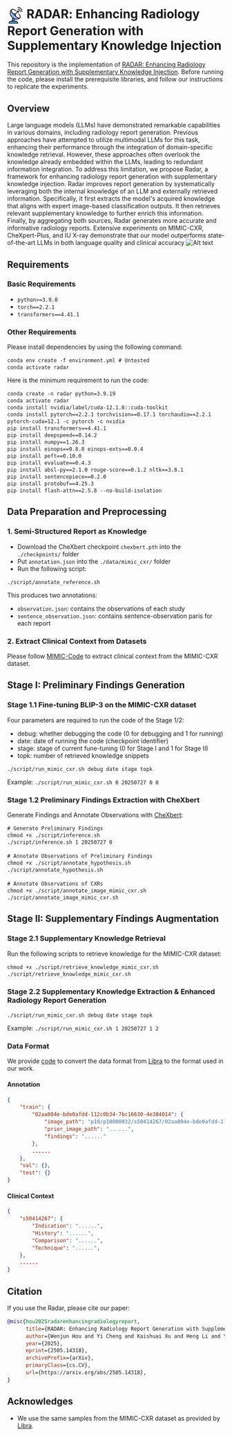 # <img src="figure/radar.png?raw=true" alt="Alt" height="38" style="vertical-align:middle;"> <span style="font-variant:small-caps;">RADAR</span>: Enhancing Radiology Report Generation with Supplementary Knowledge Injection

This repository is the implementation of [RADAR: Enhancing Radiology Report Generation with Supplementary Knowledge Injection](https://arxiv.org/abs/2505.14318). Before running the code, please install the prerequisite libraries, and follow our instructions to replicate the experiments.

## Overview

Large language models (LLMs) have demonstrated remarkable capabilities in various domains, including radiology report generation. Previous approaches have attempted to utilize multimodal LLMs for this task, enhancing their performance through the integration of domain-specific knowledge retrieval. However, these approaches often overlook the knowledge already embedded within the LLMs, leading to redundant information integration. To address this limitation, we propose Radar, a framework for enhancing radiology report generation with supplementary knowledge injection. Radar improves report generation by systematically leveraging both the internal knowledge of an LLM and externally retrieved information. Specifically, it first extracts the model's acquired knowledge that aligns with expert image-based classification outputs. It then retrieves relevant supplementary knowledge to further enrich this information. Finally, by aggregating both sources, Radar generates more accurate and informative radiology reports. Extensive experiments on MIMIC-CXR, CheXpert-Plus, and IU X-ray demonstrate that our model outperforms state-of-the-art LLMs in both language quality and clinical accuracy
![Alt text](figure/framework.png?raw=true "Title")

## Requirements

### Basic Requirements

- `python>=3.9.0`
- `torch==2.2.1`
- `transformers==4.41.1`

### Other Requirements

Please install dependencies by using the following command:

```
conda env create -f environment.yml # Untested
conda activate radar
```

Here is the minimum requirement to run the code:

```
conda create -n radar python=3.9.19
conda activate radar
conda install nvidia/label/cuda-12.1.0::cuda-toolkit
conda install pytorch==2.2.1 torchvision==0.17.1 torchaudio==2.2.1 pytorch-cuda=12.1 -c pytorch -c nvidia
pip install transformers==4.41.1
pip install deepspeed==0.14.2
pip install numpy==1.26.3
pip install einops==0.8.0 einops-exts==0.0.4
pip install peft==0.10.0
pip install evaluate==0.4.3
pip install absl-py==2.1.0 rouge-score==0.1.2 nltk==3.8.1
pip install sentencepiece==0.2.0
pip install protobuf==4.25.3
pip install flash-attn==2.5.8 --no-build-isolation
```

## Data Preparation and Preprocessing

### 1. Semi-Structured Report as Knowledge

- Download the CheXbert checkpoint `chexbert.pth` into the `./checkpoints/` folder
- Put `annotation.json` into the `./data/mimic_cxr/` folder
- Run the following script:

```
./script/annotate_reference.sh
```

This produces two annotations:

- `observation.json`: contains the observations of each study
- `sentence_observation.json`: contains sentence-observation paris for each report

### 2. Extract Clinical Context from Datasets

Please follow [MIMIC-Code](https://github.com/MIT-LCP/mimic-code/tree/main/mimic-iv-cxr) to extract clinical context from the MIMIC-CXR dataset.

## Stage I: Preliminary Findings Generation

### Stage 1.1 Fine-tuning BLIP-3 on the MIMIC-CXR dataset

Four parameters are required to run the code of the Stage 1/2:

- debug: whether debugging the code (0 for debugging and 1 for running)
- date: date of running the code (checkpoint identifier)
- stage: stage of current fune-tuning (0 for Stage I and 1 for Stage II)
- topk: number of retrieved knowledge snippets

```
./script/run_mimic_cxr.sh debug date stage topk
```

Example: `./script/run_mimic_cxr.sh 0 20250727 0 0`

### Stage 1.2 Preliminary Findings Extraction with CheXbert

Generate Findings and Annotate Observations with [CheXbert](https://github.com/stanfordmlgroup/CheXbert):

```
# Generate Preliminary Findings
chmod +x ./script/inference.sh
./script/inference.sh 1 20250727 0

# Annotate Observations of Preliminary Findings
chmod +x ./script/annotate_hypothesis.sh
./script/annotate_hypothesis.sh

# Annotate Observations of CXRs
chmod +x ./script/annotate_image_mimic_cxr.sh
./script/annotate_image_mimic_cxr.sh
```

## Stage II: Supplementary Findings Augmentation

### Stage 2.1 Supplementary Knowledge Retrieval

Run the following scripts to retrieve knowledge for the MIMIC-CXR dataset:

```
chmod +x ./script/retrieve_knowledge_mimic_cxr.sh
./script/retrieve_knowledge_mimic_cxr.sh
```

### Stage 2.2 Supplementary Knowledge Extraction & Enhanced Radiology Report Generation

```
./script/run_mimic_cxr.sh debug date stage topk
```

Example: `./script/run_mimic_cxr.sh 1 20250727 1 2`

### Data Format

We provide [code](data_preparation/README.md) to convert the data format from [Libra](https://github.com/X-iZhang/Libra) to the format used in our work.

#### Annotation

```json
{
    "train": {
        "02aa804e-bde0afdd-112c0b34-7bc16630-4e384014": {
            "image_path": "p10/p10000032/s50414267/02aa804e-bde0afdd-112c0b34-7bc16630-4e384014.jpg",
            "prior_image_path": "......",
            "findings": "......"
        },
        ......
    },
    "val": {},
    "test": {}
}
```

#### Clinical Context

```json
{
    "s50414267": {
        "Indication": "......",
        "History": "......",
        "Comparison": "......",
        "Technique": "......",
    },
    ......
}
```

## Citation

If you use the Radar, please cite our paper:

```bibtex
@misc{hou2025radarenhancingradiologyreport,
      title={RADAR: Enhancing Radiology Report Generation with Supplementary Knowledge Injection},
      author={Wenjun Hou and Yi Cheng and Kaishuai Xu and Heng Li and Yan Hu and Wenjie Li and Jiang Liu},
      year={2025},
      eprint={2505.14318},
      archivePrefix={arXiv},
      primaryClass={cs.CV},
      url={https://arxiv.org/abs/2505.14318},
}
```

## Acknowledges

- We use the same samples from the MIMIC-CXR dataset as provided by [Libra](https://github.com/X-iZhang/Libra).
